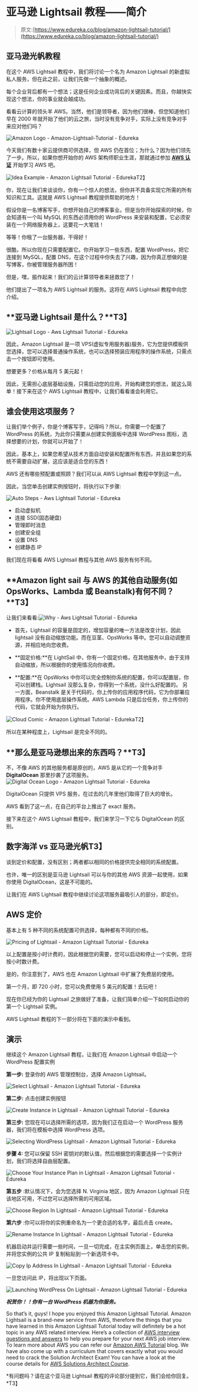 # 亚马逊 Lightsail 教程——简介

> 原文:[https://www.edureka.co/blog/amazon-lightsail-tutorial/](https://www.edureka.co/blog/amazon-lightsail-tutorial/)

## **亚马逊光帆教程**

在这个 AWS Lightsail 教程中，我们将讨论一个名为 Amazon Lightsail 的新虚拟私人服务，但在此之前，让我们先做一个抽象的概述。

每个企业背后都有一个想法；这是任何企业成功背后的关键因素。而且，你越快实现这个想法，你的事业就会越成功。

看看云计算的领头羊 AWS。当然，他们是领导者，因为他们很棒，但您知道他们早在 2000 年就开始了他们的云之旅，当时没有竞争对手，实际上没有竞争对手来应对他们吗？

![Amazon Logo - Amazon-Lightsail-Tutorial - Edureka](../Images/e207fb068175e85f341a112c70afe0d8.png)

今天我们有数十家云提供商可供选择，但 AWS 仍在首位；为什么？因为他们领先了一步。所以，如果你想开始你的 AWS 架构师职业生涯，那就通过参加 **[AWS 认证](https://www.edureka.co/aws-certification-training)** 开始学习 AWS 吧。

![Idea Example - Amazon Lightsail Tutorial - Edureka](../Images/f5f9f4a1f72f94a0fb139a3e9038ddce.png)T2】

你，现在让我们来谈谈你，你有一个惊人的想法，但你并不具备实现它所需的所有知识和工具。这就是 AWS Lightsail 教程提供帮助的地方！

假设你是一名博客写手，你想开始自己的博客事业。但是当你开始探索的时候，你会知道有一个叫 MySQL 的东西必须用你的 WordPress 来安装和配置，它必须安装在一个网络服务器上，这要花一大笔钱！

等等！你租了一台服务器，干得好！

很酷，所以你现在只需要配置它。你开始学习一些东西，配置 WordPress，把它连接到 MySQL，配置 DNS，在这个过程中你失去了兴趣，因为你真正想做的是写博客，你被管理服务器所困！

但是，嘿，振作起来！我们的云计算领导者来拯救您了！

他们提出了一项名为 AWS Lightsail 的服务。这将在 AWS Lightsail 教程中向您介绍。

## **亚马逊 Lightsail 是什么？**T3】

![Lightsail Logo - Aws Lightsail Tutorial - Edureka](../Images/f593e4c21d4a3708e1542adb03f73bfa.png)

因此，Amazon Lightsail 是一项 VPS(虚拟专用服务器)服务，它为您提供模板供您选择，您可以选择普通操作系统，也可以选择预装应用程序的操作系统，只需点击一个按钮即可使用。

想要更多？价格从每月 5 美元起！

因此，无需担心底层基础设施，只需启动您的应用，开始构建您的想法，就这么简单！接下来在这个 AWS Lightsail 教程中，让我们看看谁会利用它。

## **谁会使用这项服务？**

让我们举个例子，你是个博客写手，记得吗？所以，你需要一个配置了 WordPress 的系统，为此你只需要从创建实例面板中选择 WordPress 图标，选择想要的计划，你就可以开始了！

因此，基本上，如果您希望从技术方面自动安装和配置所有东西，并且如果您的系统不需要自动扩展，这应该是适合您的东西！

AWS 还有哪些预配置或照顾？我们可以从 AWS Lightsail 教程中学到这一点。

因此，当您单击创建实例按钮时，将执行以下步骤:

![Auto Steps - Aws Lightsail Tutorial - Edureka](../Images/48e8836853c2ccfb80a176a8d98087c9.png)

*   启动虚拟机
*   连接 SSD(固态硬盘)
*   管理即时消息
*   创建安全组
*   设置 DNS
*   创建静态 IP

我们现在将看看 AWS Lightsail 教程与其他 AWS 服务有何不同。

## **Amazon light sail 与 AWS 的其他自动服务(如 OpsWorks、Lambda 或 Beanstalk)有何不同？**T3】

让我们来看看:![Why - Aws Lightsail Tutorial - Edureka](../Images/f7936b83c145c60501a86464a4eb67d3.png)

*   首先，Lightsail 的容量是固定的，增加容量的唯一方法是改变计划，因此 lightsail 没有自动缩放功能。而在豆茎、OpsWorks 等中。您可以自动调整资源，并相应地向您收费。

*   **固定价格:**在 LightSail 中，你有一个固定价格，在其他服务中，由于支持自动缩放，所以根据你的使用情况向你收费。

*   **配置:**在 OpsWorks 中你可以完全控制你系统的配置，你可以配置层，你可以创建栈。Lightsail 没那么复杂，你得到一个系统，没什么好配置的。 另一方面，Beanstalk 是关于代码的，你上传你的应用程序代码，它为你部署应用程序。你不使用底层操作系统。AWS Lambda 只是后台任务，你上传你的代码，它就会开始为你执行。

![Cloud Comic - Amazon Lightsail Tutorial - Edureka](../Images/dc797a43085ddc4c61324eb8f9102a66.png)T2】

所以在某种程度上，Lightsail 是完全不同的。

## **那么是亚马逊想出来的东西吗？**T3】

不，不像 AWS 的其他服务都是原创的，AWS 是从它的一个竞争对手 **DigitalOcean** 那里抄袭了这项服务。![Digital Ocean Logo - Amazon Lightsail Tutorial - Edureka](../Images/f33ec01252e6e1147f0bea6d5c25edd0.png) 

DigitalOcean 只提供 VPS 服务，在过去的几年里他们取得了巨大的增长。

AWS 看到了这一点，在自己的平台上推出了 exact 服务。

接下来在这个 AWS Lightsail 教程中，我们来学习一下它与 DigitalOcean 的区别。

## **数字海洋 vs 亚马逊光帆**T3】

谈到定价和配置，没有区别；两者都以相同的价格提供完全相同的系统配置。

也许，唯一的区别是亚马逊 Lightsail 可以与你的其他 AWS 资源一起使用，如果你使用 DigitalOcean，这是不可能的。

让我们在 AWS Lightsail 教程中继续讨论这项服务最吸引人的部分，即定价。

## **AWS 定价**

基本上有 5 种不同的系统配置可供选择，每种都有不同的价格。

![Pricing of Lightsail - Amazon Lightsail Tutorial - Edureka](../Images/6739be2fdb3eaf42d7d917a5e00a8afa.png)

以上配置是按小时计费的，因此根据您的需要，您可以启动和停止一个实例，您将按小时数计费。

是的，你注意到了，AWS 也在 Amazon Lightsail 中扩展了免费层的使用。

第一个月，即 720 小时，您可以免费使用 5 美元的配置！去玩吧！

现在你已经为你的 Lightsail 之旅做好了准备，让我们简单介绍一下如何启动你的第一个 Lightsail 实例。

AWS Lightsail 教程的下一部分将在下面的演示中看到。

## **演示**

继续这个 Amazon Lightsail 教程，让我们在 Amazon Lightsail 中启动一个 WordPress 配置实例

**第一步:** 登录你的 AWS 管理控制台，选择 Amazon Lightsail。

![Select Lightsail - Amazon Lightsail Tutorial - Edureka](../Images/7b321af6cbffbe24ce90df423a7423fc.png)

**第二步:** 点击创建实例按钮

![Create Instance in Lightsail - Amazon Lightsail Tutorial - Edureka](../Images/b20b5970efd22cd87a979dffd54d0cac.png)

**第三步:** 您现在可以选择所需的选项，因为我们正在启动一个 WordPress 服务器，我们将在模板中选择 WordPress 选项。

![Selecting WordPress Lightsail - Amazon Lightsail Tutorial - Edureka](../Images/66b6aff8f4bc0e09cecc7627ab1802cc.png)

**步骤 4:** 您可以保留 SSH 密钥对的默认值，然后根据您的需要选择一个实例计划，我们将选择自由层配置。

![Choose Your Instance Plan in Lightsail - Amazon Lightsail Tutorial - Edureka](../Images/12e04b33fb596355207da7ae400e9805.png)

**第五步** :默认情况下，会为您选择 N. Virginia 地区，因为 Amazon Lightsail 只在该地区可用，不过您可以选择所需的可用区域。

![Choose Region In Lightsail - Amazon Lightsail Tutorial - Edureka](../Images/1128e4e1e0ebc942bb05548f84a2a9b6.png)

**第六步** :你可以将你的实例重命名为一个更合适的名字，最后点击 create。

![Rename Instance In Lightsail - Amazon Lightsail Tutorial - Edureka](../Images/35353d33935936eb6995b5b300fb63e4.png)

机器启动并运行需要一些时间，一旦一切完成，在主实例页面上，单击您的实例，并将您实例的公共 IP 复制粘贴到一个新选项卡中。

![Copy Ip Address In Lightsail - Amazon Lightsail Tutorial - Edureka](../Images/d37e0368a5cca6f9744cda54e713184d.png)

一旦您访问此 IP，将出现以下页面。

![Launching WordPress On Lightsail - Amazon Lightsail Tutorial - Edureka](../Images/8f1e516296d31556fb6ee1371f9dde7b.png)

***祝贺你！！你有一台 WordPress 机器为你服务。***

So that’s it, guys! I hope you enjoyed this Amazon Lightsail Tutorial. Amazon Lightsail is a brand-new service from AWS, therefore the things that you have learned in this Amazon Lightsail Tutorial today will definitely be a hot topic in any AWS related interview. Here’s a collection of [AWS interview questions and answers](https://www.edureka.co/blog/interview-questions/aws-interview-questions/) to help you prepare for your next AWS job interview. To learn more about AWS you can refer our [Amazon AWS Tutorial](https://www.edureka.co/blog/amazon-aws-tutorial/) blog. We have also come up with a curriculum that covers exactly what you would need to crack the Solution Architect Exam! You can have a look at the course details for [AWS Solutions Architect Course](https://www.edureka.co/aws-certification-training).

*有问题吗？请在这个亚马逊 Lightsail 教程的评论部分提到它，我们会给你回复。*T3】